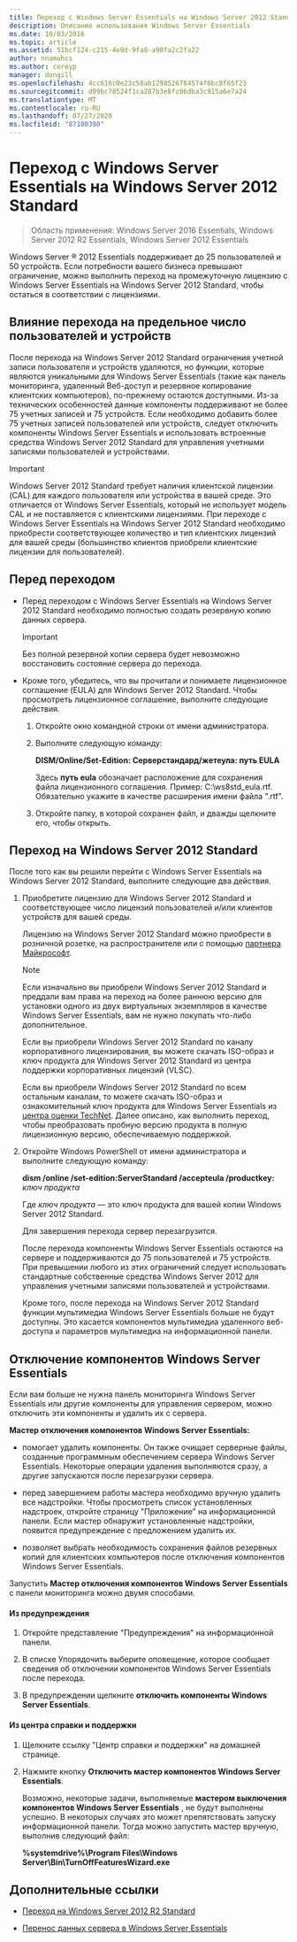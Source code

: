 ```yaml
---
title: Переход с Windows Server Essentials на Windows Server 2012 Standard
description: Описание использования Windows Server Essentials
ms.date: 10/03/2016
ms.topic: article
ms.assetid: 51bcf124-c215-4e9d-9fa8-a90fa2c2fa22
author: nnamuhcs
ms.author: coreyp
manager: dongill
ms.openlocfilehash: 4cc616c0e23c58ab1298526784574f6bc8f65f23
ms.sourcegitcommit: d99bc78524f1ca287b3e8fc06dba3c915a6e7a24
ms.translationtype: MT
ms.contentlocale: ru-RU
ms.lasthandoff: 07/27/2020
ms.locfileid: "87180390"
---
```

# <a name="transition-from-windows-server-essentials-to-windows-server-2012-standard"></a>Переход с Windows Server Essentials на Windows Server 2012 Standard

>Область применения: Windows Server 2016 Essentials, Windows Server 2012 R2 Essentials, Windows Server 2012 Essentials

 Windows Server &reg; 2012 Essentials поддерживает до 25 пользователей и 50 устройств. Если потребности вашего бизнеса превышают ограничение, можно выполнить переход на промежуточную лицензию с Windows Server Essentials на Windows Server 2012 Standard, чтобы остаться в соответствии с лицензиями.

## <a name="how-the-transition-affects-user-and-device-limits"></a>Влияние перехода на предельное число пользователей и устройств
 После перехода на Windows Server 2012 Standard ограничения учетной записи пользователя и устройств удаляются, но функции, которые являются уникальными для Windows Server Essentials (такие как панель мониторинга, удаленный Веб-доступ и резервное копирование клиентских компьютеров), по-прежнему остаются доступными. Из-за технических особенностей данные компоненты поддерживают не более 75 учетных записей и 75 устройств. Если необходимо добавить более 75 учетных записей пользователей или устройств, следует отключить компоненты Windows Server Essentials и использовать встроенные средства Windows Server 2012 Standard для управления учетными записями пользователей и устройствами.

> [!IMPORTANT]
>   Windows Server 2012 Standard требует наличия клиентской лицензии (CAL) для каждого пользователя или устройства в вашей среде. Это отличается от Windows Server Essentials, который не использует модель CAL и не поставляется с клиентскими лицензиями.  При переходе с Windows Server Essentials на Windows Server 2012 Standard необходимо приобрести соответствующее количество и тип клиентских лицензий для вашей среды (большинство клиентов приобрели клиентские лицензии для пользователей).

## <a name="before-the-transition"></a>Перед переходом

-   Перед переходом с Windows Server Essentials на Windows Server 2012 Standard необходимо полностью создать резервную копию данных сервера.

    > [!IMPORTANT]
    >  Без полной резервной копии сервера будет невозможно восстановить состояние сервера до перехода.

-   Кроме того, убедитесь, что вы прочитали и понимаете лицензионное соглашение (EULA) для Windows Server 2012 Standard. Чтобы просмотреть лицензионное соглашение, выполните следующие действия.

    1.  Откройте окно командной строки от имени администратора.

    2.  Выполните следующую команду:

         **DISM/Online/Set-Edition: Серверстандард/жетеула: путь EULA**

         Здесь **путь eula** обозначает расположение для сохранения файла лицензионного соглашения. Пример: C:\ws8std_eula.rtf.  Обязательно укажите в качестве расширения имени файла ".rtf".

    3.  Откройте папку, в которой сохранен файл, и дважды щелкните его, чтобы открыть.

## <a name="transition-to--windows-server-2012-standard"></a>Переход на Windows Server 2012 Standard
 После того как вы решили перейти с Windows Server Essentials на Windows Server 2012 Standard, выполните следующие два действия.

1. Приобретите лицензию для Windows Server 2012 Standard и соответствующее число лицензий пользователей и/или клиентов устройств для вашей среды.

    Лицензию на Windows Server 2012 Standard можно приобрести в розничной розетке, на распространителе или с помощью [партнера Майкрософт](https://pinpoint.microsoft.com/SelectCulture.aspx).

   > [!NOTE]
   >  Если изначально вы приобрели Windows Server 2012 Standard и преддали вам права на переход на более раннюю версию для установки одного из двух виртуальных экземпляров в качестве Windows Server Essentials, вам не нужно покупать что-либо дополнительное.
   >
   >  Если вы приобрели Windows Server 2012 Standard по каналу корпоративного лицензирования, вы можете скачать ISO-образ и ключ продукта для Windows Server 2012 Standard из центра поддержки корпоративных лицензий (VLSC).
   >
   >  Если вы приобрели Windows Server 2012 Standard по всем остальным каналам, то можете скачать ISO-образ и ознакомительный ключ продукта для Windows Server Essentials из [центра оценки TechNet](https://technet.microsoft.com/evalcenter/jj659306.aspx). Далее описано, как выполнить переход, чтобы преобразовать пробную версию продукта в полную лицензионную версию, обеспечиваемую поддержкой.

2. Откройте Windows PowerShell от имени администратора и выполните следующую команду:

    **dism /online /set-edition:ServerStandard /accepteula /productkey:** *ключ продукта*

    Где *ключ продукта* — это ключ продукта для вашей копии Windows Server 2012 Standard.

    Для завершения перехода сервер перезагрузится.

   После перехода компоненты Windows Server Essentials остаются на сервере и поддерживаются до 75 пользователей и 75 устройств. При превышении любого из этих ограничений следует использовать стандартные собственные средства Windows Server 2012 для управления учетными записями пользователей и устройствами.

   Кроме того, после перехода на Windows Server 2012 Standard функции мультимедиа Windows Server Essentials больше не будут доступны. Это касается компонентов мультимедиа удаленного веб-доступа и параметров мультимедиа на информационной панели.

## <a name="turn-off--windows-server-essentials-features"></a>Отключение компонентов Windows Server Essentials
 Если вам больше не нужна панель мониторинга Windows Server Essentials или другие компоненты для управления сервером, можно отключить эти компоненты и удалить их с сервера.

 **Мастер отключения компонентов Windows Server Essentials:**

- помогает удалить компоненты. Он также очищает серверные файлы, созданные программным обеспечением сервера Windows Server Essentials.  Некоторые операции удаления выполняются сразу, а другие запускаются после перезагрузки сервера.

- перед завершением работы мастера необходимо вручную удалить все надстройки. Чтобы просмотреть список установленных надстроек, откройте страницу "Приложение" на информационной панели. Если мастер обнаружит установленные надстройки, появится предупреждение с предложением удалить их.

- позволяет выбрать необходимость сохранения файлов резервных копий для клиентских компьютеров после отключения компонентов Windows Server Essentials.

 Запустить **Мастер отключения компонентов Windows Server Essentials** с панели мониторинга можно двумя способами.

#### <a name="from-the-alert"></a>Из предупреждения

1.  Откройте представление "Предупреждения" на информационной панели.

2.  В списке Упорядочить выберите оповещение, которое сообщает сведения об отключении компонентов Windows Server Essentials после перехода.

3.  В предупреждении щелкните **отключить компоненты Windows Server Essentials**.

#### <a name="from-the-get-help-and-support-pane"></a>Из центра справки и поддержки

1. Щелкните ссылку "Центр справки и поддержки" на домашней странице.

2. Нажмите кнопку **Отключить мастер компонентов Windows Server Essentials**.

   Возможно, некоторые задачи, выполняемые **мастером выключения компонентов Windows Server Essentials** , не будут выполнены успешно. В некоторых случаях это может препятствовать запуску информационной панели. Тогда можно запустить мастер вручную, выполнив следующий файл:

   **%systemdrive%\Program Files\Windows Server\Bin\TurnOffFeaturesWizard.exe**

## <a name="additional-references"></a>Дополнительные ссылки


-   [Переход на Windows Server 2012 R2 Standard](Transition-from-Windows-Server-2012-R2-Essentials-to-Windows-Server-2012-R2-Standard.md)

-   [Перенос данных сервера в Windows Server Essentials](Migrate-Server-Data-to-Windows-Server-Essentials.md)

